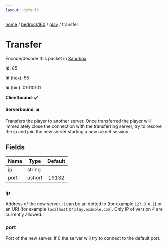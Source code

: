 ```yaml
---
layout: default
---
```


[home](/)  /  [bedrock160](/protocol/bedrock160)  /  [play](/protocol/bedrock160/play)  /  transfer

# Transfer

Encode/decode this packet in [Sandbox](../../../sandbox/bedrock160#Play.Transfer)

**Id**: 85

**Id** (hex): 55

**Id** (bin): 01010101

**Clientbound**: ✔️

**Serverbound**: ✖️

Transfers the player to another server. Once transferred the player will immediately close the connection with the transferring server, try to resolve the ip and join the new server starting a new raknet session.

## Fields

Name | Type | Default
---|---|:---:
[ip](#ip) | string | 
[port](#port) | ushort | 19132

### ip

Address of the new server. It can be an dotted ip (for example `127.0.0.1`) or an URI (for example `localhost` or `play.example.com`). Only IP of version 4 are currently allowed.

### port

Port of the new server. If 0 the server will try to connect to the default port.
